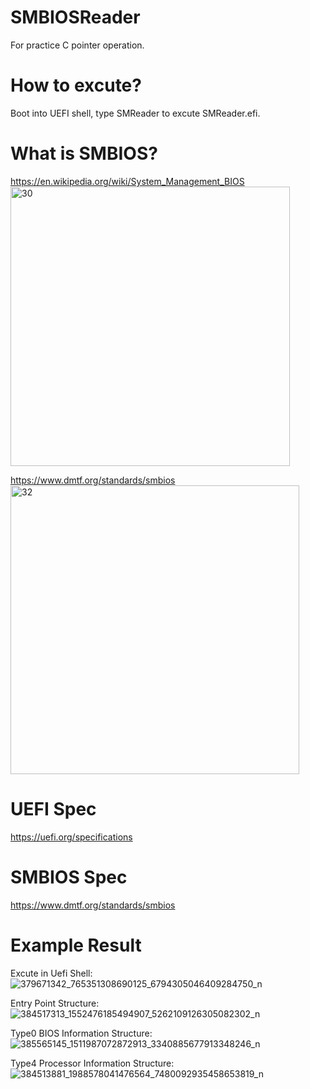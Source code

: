 # SMBIOSReader

For practice C pointer operation.

# How to excute?
Boot into UEFI shell, type SMReader to excute SMReader.efi.

# What is SMBIOS?

https://en.wikipedia.org/wiki/System_Management_BIOS <br>
<img width="447" alt="30" src="https://github.com/jifbvhqp/SMBIOSReader/assets/49235533/17a49618-fbd1-46f9-a538-e7ab896570df">

https://www.dmtf.org/standards/smbios <br>
<img width="462" alt="32" src="https://github.com/jifbvhqp/SMBIOSReader/assets/49235533/c0139fcf-a22d-418c-ad72-8b4359017b5f">

# UEFI Spec
https://uefi.org/specifications

# SMBIOS Spec
https://www.dmtf.org/standards/smbios

# Example Result

Excute in Uefi Shell:
![379671342_765351308690125_6794305046409284750_n](https://github.com/jifbvhqp/SMBIOSReader/assets/49235533/97700f6a-3722-4ac1-8e48-24cacadb4d1f)

Entry Point Structure:
![384517313_1552476185494907_5262109126305082302_n](https://github.com/jifbvhqp/SMBIOSReader/assets/49235533/539a9d8b-3a51-4ada-96e6-9b2890abe845)

Type0 BIOS Information Structure:
![385565145_1511987072872913_3340885677913348246_n](https://github.com/jifbvhqp/SMBIOSReader/assets/49235533/d7e9ef55-079e-4eee-86c3-43dcb42d3882)

Type4 Processor Information Structure:
![384513881_1988578041476564_7480092935458653819_n](https://github.com/jifbvhqp/SMBIOSReader/assets/49235533/a59488b8-1720-498e-bb68-8689fff7a355)



